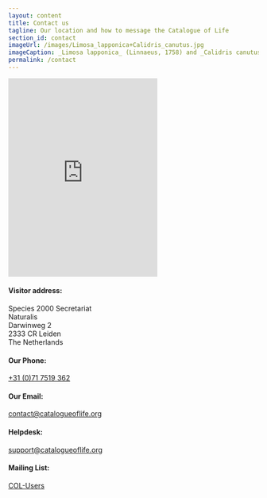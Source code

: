 ```yaml
---
layout: content
title: Contact us
tagline: Our location and how to message the Catalogue of Life
section_id: contact
imageUrl: /images/Limosa_lapponica+Calidris_canutus.jpg    
imageCaption: _Limosa lapponica_ (Linnaeus, 1758) and _Calidris canutus_ (Linnaeus, 1758) - [Photo CC By Donald Hobern](https://www.flickr.com/photos/dhobern/8738737007)
permalink: /contact
---
```


  <div class='full'>
    <div class='row'>
      <div class='medium-8 columns'>
        <div class='form'>
          <div class='row'>
            <div class="embed" id="contact-map">
              <iframe src="https://www.google.com/maps/embed?pb=!1m18!1m12!1m3!1d2447.3215710042055!2d4.471177615939021!3d52.164846579748534!2m3!1f0!2f0!3f0!3m2!1i1024!2i768!4f13.1!3m3!1m2!1s0x47c5c6e420d64c0f%3A0x34beee6fe3741827!2sDarwinweg%202%2C%202333%20CR%20Leiden%2C%20Holland!5e0!3m2!1sda!2sdk!4v1603099880777!5m2!1sda!2sdk" width="640" height="400" frameborder="0" style="border:0; width: 100%" allowfullscreen=""></iframe>
              </div>
          </div>
        </div>
        <div class='two spacing'></div>
      </div>
      <div class='medium-4 columns'>
        <div class='contact-details'>
          <h4>Visitor address:</h4>
          <p>
          Species 2000 Secretariat<br/>
          Naturalis<br/>
          Darwinweg 2<br/>
          2333 CR Leiden<br/>
          The Netherlands
          </p>
          <h4>Our Phone:</h4>
          <p><a href="tel:+31 (0)71 7519 362">+31 (0)71 7519 362</a></p>
          <h4>Our Email:</h4>
          <p><a href="mailto:contact@catalogueoflife.org">contact@catalogueoflife.org</a></p>
          <h4>Helpdesk:</h4>
          <p><a href="mailto:support@catalogueoflife.org">support@catalogueoflife.org</a></p>
          <h4>Mailing List:</h4>
          <p><a href="https://lists.gbif.org/mailman/listinfo/col-users">COL-Users</a></p>
        </div>
      </div>
    </div>
  </div>
  <div class='four spacing'></div>